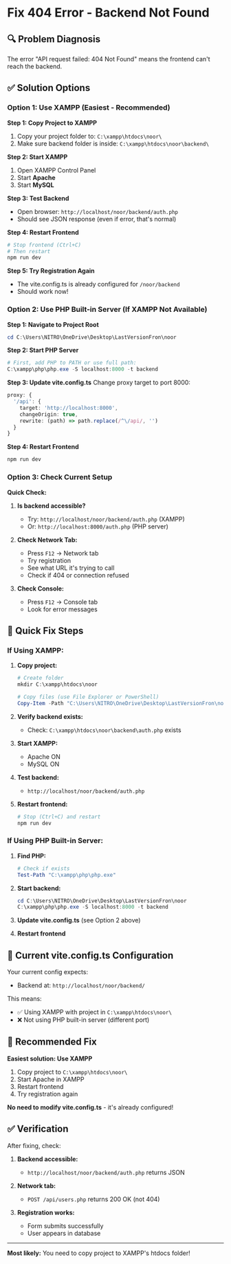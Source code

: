 # Fix 404 Error - Backend Not Found

## 🔍 Problem Diagnosis

The error "API request failed: 404 Not Found" means the frontend can't reach the backend.

## ✅ Solution Options

### Option 1: Use XAMPP (Easiest - Recommended)

**Step 1: Copy Project to XAMPP**
1. Copy your project folder to: `C:\xampp\htdocs\noor\`
2. Make sure backend folder is inside: `C:\xampp\htdocs\noor\backend\`

**Step 2: Start XAMPP**
1. Open XAMPP Control Panel
2. Start **Apache**
3. Start **MySQL**

**Step 3: Test Backend**
- Open browser: `http://localhost/noor/backend/auth.php`
- Should see JSON response (even if error, that's normal)

**Step 4: Restart Frontend**
```powershell
# Stop frontend (Ctrl+C)
# Then restart
npm run dev
```

**Step 5: Try Registration Again**
- The vite.config.ts is already configured for `/noor/backend`
- Should work now!

### Option 2: Use PHP Built-in Server (If XAMPP Not Available)

**Step 1: Navigate to Project Root**
```powershell
cd C:\Users\NITRO\OneDrive\Desktop\LastVersionFron\noor
```

**Step 2: Start PHP Server**
```powershell
# First, add PHP to PATH or use full path:
C:\xampp\php\php.exe -S localhost:8000 -t backend
```

**Step 3: Update vite.config.ts**
Change proxy target to port 8000:

```typescript
proxy: {
  '/api': {
    target: 'http://localhost:8000',
    changeOrigin: true,
    rewrite: (path) => path.replace(/^\/api/, '')
  }
}
```

**Step 4: Restart Frontend**
```powershell
npm run dev
```

### Option 3: Check Current Setup

**Quick Check:**
1. **Is backend accessible?**
   - Try: `http://localhost/noor/backend/auth.php` (XAMPP)
   - Or: `http://localhost:8000/auth.php` (PHP server)

2. **Check Network Tab:**
   - Press `F12` → Network tab
   - Try registration
   - See what URL it's trying to call
   - Check if 404 or connection refused

3. **Check Console:**
   - Press `F12` → Console tab
   - Look for error messages

## 🎯 Quick Fix Steps

### If Using XAMPP:

1. **Copy project:**
   ```powershell
   # Create folder
   mkdir C:\xampp\htdocs\noor
   
   # Copy files (use File Explorer or PowerShell)
   Copy-Item -Path "C:\Users\NITRO\OneDrive\Desktop\LastVersionFron\noor\*" -Destination "C:\xampp\htdocs\noor\" -Recurse
   ```

2. **Verify backend exists:**
   - Check: `C:\xampp\htdocs\noor\backend\auth.php` exists

3. **Start XAMPP:**
   - Apache ON
   - MySQL ON

4. **Test backend:**
   - `http://localhost/noor/backend/auth.php`

5. **Restart frontend:**
   ```powershell
   # Stop (Ctrl+C) and restart
   npm run dev
   ```

### If Using PHP Built-in Server:

1. **Find PHP:**
   ```powershell
   # Check if exists
   Test-Path "C:\xampp\php\php.exe"
   ```

2. **Start backend:**
   ```powershell
   cd C:\Users\NITRO\OneDrive\Desktop\LastVersionFron\noor
   C:\xampp\php\php.exe -S localhost:8000 -t backend
   ```

3. **Update vite.config.ts** (see Option 2 above)

4. **Restart frontend**

## 🔧 Current vite.config.ts Configuration

Your current config expects:
- Backend at: `http://localhost/noor/backend/`

This means:
- ✅ Using XAMPP with project in `C:\xampp\htdocs\noor\`
- ❌ Not using PHP built-in server (different port)

## 🚀 Recommended Fix

**Easiest solution: Use XAMPP**

1. Copy project to `C:\xampp\htdocs\noor\`
2. Start Apache in XAMPP
3. Restart frontend
4. Try registration again

**No need to modify vite.config.ts** - it's already configured!

## ✅ Verification

After fixing, check:

1. **Backend accessible:**
   - `http://localhost/noor/backend/auth.php` returns JSON

2. **Network tab:**
   - `POST /api/users.php` returns 200 OK (not 404)

3. **Registration works:**
   - Form submits successfully
   - User appears in database

---

**Most likely:** You need to copy project to XAMPP's htdocs folder!

